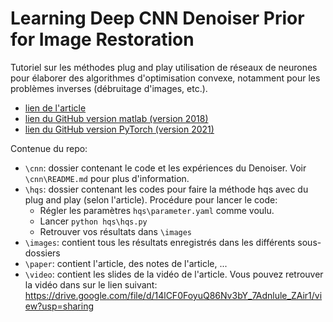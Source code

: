 # Learning Deep CNN Denoiser Prior for Image Restoration
Tutoriel sur les méthodes plug and play utilisation de réseaux de neurones pour élaborer des algorithmes d'optimisation convexe,  notamment pour les problèmes inverses (débruitage d'images, etc.).

- [lien de l'article](https://openaccess.thecvf.com/content_cvpr_2017/html/Zhang_Learning_Deep_CNN_CVPR_2017_paper.html)
- [lien du GitHub version matlab (version 2018)](https://github.com/cszn/ircnn)
- [lien du GitHub version PyTorch (version 2021)](https://github.com/cszn/DPIR)

Contenue du repo:
- `\cnn`: dossier contenant le code et les expériences du Denoiser. Voir `\cnn\README.md` pour plus d'information.
- `\hqs`: dossier contenant les codes pour faire la méthode hqs avec du plug and play (selon l'article). Procédure pour lancer le code:
  - Régler les paramètres `hqs\parameter.yaml` comme voulu.
  - Lancer `python hqs\hqs.py`
  - Retrouver vos résultats dans `\images`
- `\images`: contient tous les résultats enregistrés dans les différents sous-dossiers
- `\paper`: contient l'article, des notes de l'article, ...
- `\video`: contient les slides de la vidéo de l'article. Vous pouvez retrouver la vidéo dans sur le lien suivant: https://drive.google.com/file/d/14lCF0FoyuQ86Nv3bY_7Adnlule_ZAir1/view?usp=sharing

